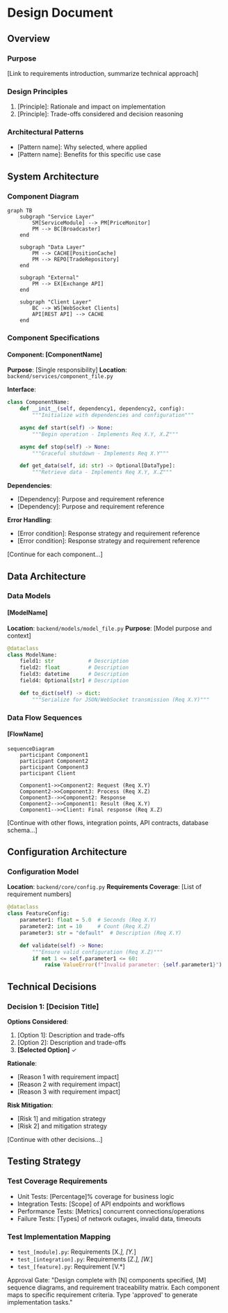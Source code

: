 # Design Document

## Overview

### Purpose
[Link to requirements introduction, summarize technical approach]

### Design Principles
1. [Principle]: Rationale and impact on implementation
2. [Principle]: Trade-offs considered and decision reasoning

### Architectural Patterns
- [Pattern name]: Why selected, where applied
- [Pattern name]: Benefits for this specific use case

## System Architecture

### Component Diagram
```mermaid
graph TB
    subgraph "Service Layer"
        SM[ServiceModule] --> PM[PriceMonitor]
        PM --> BC[Broadcaster]
    end

    subgraph "Data Layer"
        PM --> CACHE[PositionCache]
        PM --> REPO[TradeRepository]
    end

    subgraph "External"
        PM --> EX[Exchange API]
    end

    subgraph "Client Layer"
        BC --> WS[WebSocket Clients]
        API[REST API] --> CACHE
    end
```

### Component Specifications

#### Component: [ComponentName]
**Purpose**: [Single responsibility]
**Location**: `backend/services/component_file.py`

**Interface**:
```python
class ComponentName:
    def __init__(self, dependency1, dependency2, config):
        """Initialize with dependencies and configuration"""

    async def start(self) -> None:
        """Begin operation - Implements Req X.Y, X.Z"""

    async def stop(self) -> None:
        """Graceful shutdown - Implements Req X.Y"""

    def get_data(self, id: str) -> Optional[DataType]:
        """Retrieve data - Implements Req X.Y, X.Z"""
```

**Dependencies**:
- [Dependency]: Purpose and requirement reference
- [Dependency]: Purpose and requirement reference

**Error Handling**:
- [Error condition]: Response strategy and requirement reference
- [Error condition]: Response strategy and requirement reference

[Continue for each component...]

## Data Architecture

### Data Models

#### [ModelName]
**Location**: `backend/models/model_file.py`
**Purpose**: [Model purpose and context]

```python
@dataclass
class ModelName:
    field1: str           # Description
    field2: float         # Description
    field3: datetime      # Description
    field4: Optional[str] # Description

    def to_dict(self) -> dict:
        """Serialize for JSON/WebSocket transmission (Req X.Y)"""
```

### Data Flow Sequences

#### [FlowName]
```mermaid
sequenceDiagram
    participant Component1
    participant Component2
    participant Component3
    participant Client

    Component1->>Component2: Request (Req X.Y)
    Component2->>Component3: Process (Req X.Z)
    Component3-->>Component2: Response
    Component2-->>Component1: Result (Req X.Y)
    Component1-->>Client: Final response (Req X.Z)
```

[Continue with other flows, integration points, API contracts, database schema...]

## Configuration Architecture

### Configuration Model
**Location**: `backend/core/config.py`
**Requirements Coverage**: [List of requirement numbers]

```python
@dataclass
class FeatureConfig:
    parameter1: float = 5.0  # Seconds (Req X.Y)
    parameter2: int = 10     # Count (Req X.Z)
    parameter3: str = "default"  # Description (Req X.Y)

    def validate(self) -> None:
        """Ensure valid configuration (Req X.Z)"""
        if not 1 <= self.parameter1 <= 60:
            raise ValueError(f"Invalid parameter: {self.parameter1}")
```

## Technical Decisions

### Decision 1: [Decision Title]
**Options Considered**:
1. [Option 1]: Description and trade-offs
2. [Option 2]: Description and trade-offs
3. **[Selected Option]** ✓

**Rationale**:
- [Reason 1 with requirement impact]
- [Reason 2 with requirement impact]
- [Reason 3 with requirement impact]

**Risk Mitigation**:
- [Risk 1] and mitigation strategy
- [Risk 2] and mitigation strategy

[Continue with other decisions...]

## Testing Strategy

### Test Coverage Requirements
- Unit Tests: [Percentage]% coverage for business logic
- Integration Tests: [Scope] of API endpoints and workflows
- Performance Tests: [Metrics] concurrent connections/operations
- Failure Tests: [Types] of network outages, invalid data, timeouts

### Test Implementation Mapping
- `test_[module].py`: Requirements [X.*], [Y.*]
- `test_[integration].py`: Requirements [Z.*], [W.*]
- `test_[feature].py`: Requirement [V.*]

Approval Gate:
"Design complete with [N] components specified, [M] sequence diagrams, and requirement traceability matrix. Each component maps to specific requirement criteria. Type 'approved' to generate implementation tasks."
